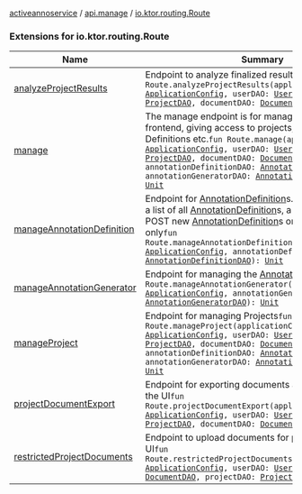 [activeannoservice](../../index.md) / [api.manage](../index.md) / [io.ktor.routing.Route](./index.md)

### Extensions for io.ktor.routing.Route

| Name | Summary |
|---|---|
| [analyzeProjectResults](analyze-project-results.md) | Endpoint to analyze finalized results for a project`fun Route.analyzeProjectResults(applicationConfig: `[`ApplicationConfig`](../../application/-application-config/index.md)`, userDAO: `[`UserDAO`](../../user/-user-d-a-o/index.md)`, projectDAO: `[`ProjectDAO`](../../project/-project-d-a-o/index.md)`, documentDAO: `[`DocumentDAO`](../../document/-document-d-a-o/index.md)`): `[`Unit`](https://kotlinlang.org/api/latest/jvm/stdlib/kotlin/-unit/index.html) |
| [manage](manage.md) | The manage endpoint is for manager users in the frontend, giving access to projects, annotation Definitions etc.`fun Route.manage(applicationConfig: `[`ApplicationConfig`](../../application/-application-config/index.md)`, userDAO: `[`UserDAO`](../../user/-user-d-a-o/index.md)`, projectDAO: `[`ProjectDAO`](../../project/-project-d-a-o/index.md)`, documentDAO: `[`DocumentDAO`](../../document/-document-d-a-o/index.md)`, annotationDefinitionDAO: `[`AnnotationDefinitionDAO`](../../annotationdefinition/-annotation-definition-d-a-o/index.md)`, annotationGeneratorDAO: `[`AnnotationGeneratorDAO`](../../annotationdefinition.generator/-annotation-generator-d-a-o/index.md)`): `[`Unit`](https://kotlinlang.org/api/latest/jvm/stdlib/kotlin/-unit/index.html) |
| [manageAnnotationDefinition](manage-annotation-definition.md) | Endpoint for [AnnotationDefinition](../../annotationdefinition/-annotation-definition/index.md)s. Users can retrieve a list of all [AnnotationDefinition](../../annotationdefinition/-annotation-definition/index.md)s, a single one by ID, POST new [AnnotationDefinition](../../annotationdefinition/-annotation-definition/index.md)s or update them, but only`fun Route.manageAnnotationDefinition(applicationConfig: `[`ApplicationConfig`](../../application/-application-config/index.md)`, annotationDefinitionDAO: `[`AnnotationDefinitionDAO`](../../annotationdefinition/-annotation-definition-d-a-o/index.md)`): `[`Unit`](https://kotlinlang.org/api/latest/jvm/stdlib/kotlin/-unit/index.html) |
| [manageAnnotationGenerator](manage-annotation-generator.md) | Endpoint for managing the [AnnotationGenerator](../../annotationdefinition.generator/-annotation-generator/index.md)s`fun Route.manageAnnotationGenerator(applicationConfig: `[`ApplicationConfig`](../../application/-application-config/index.md)`, annotationGeneratorDAO: `[`AnnotationGeneratorDAO`](../../annotationdefinition.generator/-annotation-generator-d-a-o/index.md)`): `[`Unit`](https://kotlinlang.org/api/latest/jvm/stdlib/kotlin/-unit/index.html) |
| [manageProject](manage-project.md) | Endpoint for managing Projects`fun Route.manageProject(applicationConfig: `[`ApplicationConfig`](../../application/-application-config/index.md)`, userDAO: `[`UserDAO`](../../user/-user-d-a-o/index.md)`, projectDAO: `[`ProjectDAO`](../../project/-project-d-a-o/index.md)`, documentDAO: `[`DocumentDAO`](../../document/-document-d-a-o/index.md)`, annotationDefinitionDAO: `[`AnnotationDefinitionDAO`](../../annotationdefinition/-annotation-definition-d-a-o/index.md)`, annotationGeneratorDAO: `[`AnnotationGeneratorDAO`](../../annotationdefinition.generator/-annotation-generator-d-a-o/index.md)`): `[`Unit`](https://kotlinlang.org/api/latest/jvm/stdlib/kotlin/-unit/index.html) |
| [projectDocumentExport](project-document-export.md) | Endpoint for exporting documents as a manager from the UI`fun Route.projectDocumentExport(applicationConfig: `[`ApplicationConfig`](../../application/-application-config/index.md)`, userDAO: `[`UserDAO`](../../user/-user-d-a-o/index.md)`, projectDAO: `[`ProjectDAO`](../../project/-project-d-a-o/index.md)`, documentDAO: `[`DocumentDAO`](../../document/-document-d-a-o/index.md)`): `[`Unit`](https://kotlinlang.org/api/latest/jvm/stdlib/kotlin/-unit/index.html) |
| [restrictedProjectDocuments](restricted-project-documents.md) | Endpoint to upload documents for projects from the UI`fun Route.restrictedProjectDocuments(applicationConfig: `[`ApplicationConfig`](../../application/-application-config/index.md)`, userDAO: `[`UserDAO`](../../user/-user-d-a-o/index.md)`, documentDAO: `[`DocumentDAO`](../../document/-document-d-a-o/index.md)`, projectDAO: `[`ProjectDAO`](../../project/-project-d-a-o/index.md)`): `[`Unit`](https://kotlinlang.org/api/latest/jvm/stdlib/kotlin/-unit/index.html) |
